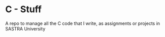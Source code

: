 # C - Stuff

A repo to manage all the C code that I write, as assignments or projects in SASTRA University